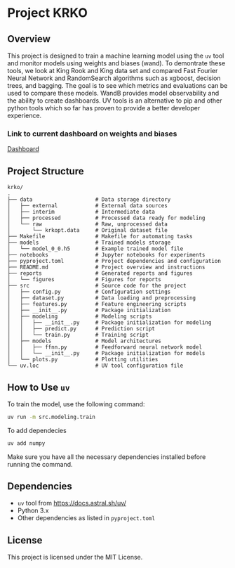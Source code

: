 # Project KRKO

## Overview
This project is designed to train a machine learning model using the `uv` tool and monitor models using weights and biases (wand).
To demontrate these tools, we look at King Rook and King data set and compared Fast Fourier Neural Network and RandomSearch algorithms such as xgboost, decision trees, and bagging. The goal is to see which metrics and evaluations can be used to compare these models. WandB provides model observability and the ability to create dashboards. UV tools is an alternative to pip and other python tools which so far has proven to provide a better developer experience.

### Link to current dashboard on weights and biases

[Dashboard](https://wandb.ai/tenderking/my-awesome-project/reports/FFNN-BEST-AND-WORST--Vmlldzo5NjgxNzkz)


## Project Structure
```
krko/
.
├── data                    # Data storage directory
│   ├── external            # External data sources
│   ├── interim             # Intermediate data
│   ├── processed           # Processed data ready for modeling
│   └── raw                 # Raw, unprocessed data
│       └── krkopt.data     # Original dataset file
├── Makefile                # Makefile for automating tasks
├── models                  # Trained models storage
│   └── model_0_0.h5        # Example trained model file
├── notebooks               # Jupyter notebooks for experiments
├── pyproject.toml          # Project dependencies and configuration
├── README.md               # Project overview and instructions
├── reports                 # Generated reports and figures
│   └── figures             # Figures for reports
├── src                     # Source code for the project
│   ├── config.py           # Configuration settings
│   ├── dataset.py          # Data loading and preprocessing
│   ├── features.py         # Feature engineering scripts
│   ├── __init__.py         # Package initialization
│   ├── modeling            # Modeling scripts
│   │   ├── __init__.py     # Package initialization for modeling
│   │   ├── predict.py      # Prediction script
│   │   └── train.py        # Training script
│   ├── models              # Model architectures
│   │   ├── ffnn.py         # Feedforward neural network model
│   │   └── __init__.py     # Package initialization for models
│   └── plots.py            # Plotting utilities
└── uv.loc                  # UV tool configuration file
```

## How to Use `uv`
To train the model, use the following command:

```sh
uv run -m src.modeling.train
```
To add dependecies

```sh
uv add numpy
```

Make sure you have all the necessary dependencies installed before running the command.

## Dependencies
- `uv` tool from https://docs.astral.sh/uv/
- Python 3.x
- Other dependencies as listed in `pyproject.toml`


## License
This project is licensed under the MIT License.
